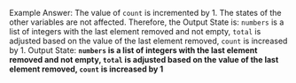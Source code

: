 Example Answer:
The value of `count` is incremented by 1. The states of the other variables are not affected. Therefore, the Output State is: `numbers` is a list of integers with the last element removed and not empty, `total` is adjusted based on the value of the last element removed, `count` is increased by 1.
Output State: **`numbers` is a list of integers with the last element removed and not empty, `total` is adjusted based on the value of the last element removed, `count` is increased by 1**
